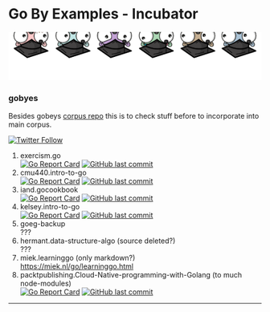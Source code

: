 # Go By Examples - Incubator

![Gophers get crazy](resources/gobyes-auffem-kopf.png)  
### gobyes
Besides gobeys [corpus repo](https://github.com/CodeFreezr/gobyes) this is to check stuff before to incorporate into main corpus.

[![Twitter Follow](https://img.shields.io/twitter/follow/DetlefBurkhardt.svg?style=social&label=Follow)]()

1. exercism.go  
[![Go Report Card](https://goreportcard.com/badge/github.com/exercism/go)](https://goreportcard.com/report/github.com/exercism/go) [![GitHub last commit](https://img.shields.io/github/last-commit/exercism/go.svg)](https://github.com/exercism/go)
1. cmu440.intro-to-go   
[![Go Report Card](https://goreportcard.com/badge/github.com/cmu440/intro-to-go)](https://goreportcard.com/report/github.com/cmu440/intro-to-go) [![GitHub last commit](https://img.shields.io/github/last-commit/cmu440/intro-to-go.svg)](https://github.com/cmu440/intro-to-go)  
1. iand.gocookbook   
[![Go Report Card](https://goreportcard.com/badge/github.com/iand/gocookbook)](https://goreportcard.com/report/github.com/iand/gocookbook) [![GitHub last commit](https://img.shields.io/github/last-commit/iand/gocookbook.svg)](https://github.com/iand/gocookbook)  
1. kelsey.intro-to-go   
[![Go Report Card](https://goreportcard.com/badge/github.com/kelseyhightower/intro-to-go-workshop)](https://goreportcard.com/report/github.com/kelseyhightower/intro-to-go-workshop)  [![GitHub last commit](https://img.shields.io/github/last-commit/kelseyhightower/intro-to-go-workshop.svg)](https://github.com/kelseyhightower/intro-to-go-workshop/)  
1. goeg-backup   
???
1. hermant.data-structure-algo (source deleted?)   
???
1. miek.learninggo (only markdown?)   
https://miek.nl/go/learninggo.html
1. packtpublishing.Cloud-Native-programming-with-Golang (to much node-modules)   
[![Go Report Card](https://goreportcard.com/badge/github.com/packtpublishing/Cloud-Native-programming-with-Golang)](https://goreportcard.com/report/github.com/packtpublishing/Cloud-Native-programming-with-Golang) [![GitHub last commit](https://img.shields.io/github/last-commit/packtpublishing/Cloud-Native-programming-with-Golang.svg)](https://github.com/packtpublishing/Cloud-Native-programming-with-Golang)

---

